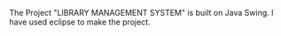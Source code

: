 The Project "LIBRARY MANAGEMENT SYSTEM" is built on Java Swing. I have used eclipse to make the project.
